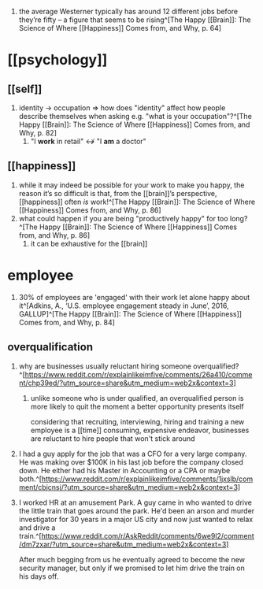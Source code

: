 1. the average Westerner typically has around 12 different jobs before they’re fifty – a figure that seems to be rising^[The Happy [[Brain]]: The Science of Where [[Happiness]] Comes from, and Why, p. 64]

# [[psychology]]
## [[self]]
1. identity → occupation ⇒ how does "identity" affect how people describe themselves when asking e.g. "what is your occupation"?^[The Happy [[Brain]]: The Science of Where [[Happiness]] Comes from, and Why, p. 82]
	1. "I **work** in retail" ↮ "I **am** a doctor"

## [[happiness]]
1. while it may indeed be possible for your work to make you happy, the reason it’s so difficult is that, from the [[brain]]’s perspective, [[happiness]] often _is_ work!^[The Happy [[Brain]]: The Science of Where [[Happiness]] Comes from, and Why, p. 86]
2. what could happen if you are being "productively happy" for too long?^[The Happy [[Brain]]: The Science of Where [[Happiness]] Comes from, and Why, p. 86]
	1. it can be exhaustive for the [[brain]]

# employee
1. 30% of employees are 'engaged' with their work let alone happy about it^[Adkins, A., ‘U.S. employee engagement steady in June’, 2016, GALLUP]^[The Happy [[Brain]]: The Science of Where [[Happiness]] Comes from, and Why, p. 84]

## overqualification
1. why are businesses usually reluctant hiring someone overqualified?^[https://www.reddit.com/r/explainlikeimfive/comments/26a410/comment/chp39ed/?utm_source=share&utm_medium=web2x&context=3]
	1. unlike someone who is under qualified, an overqualified person is more likely to quit the moment a better opportunity presents itself

		considering that recruiting, interviewing, hiring and training a new employee is a [[time]] consuming, expensive endeavor, businesses are reluctant to hire people that won't stick around
2. I had a guy apply for the job that was a CFO for a very large company. He was making over $100K in his last job before the company closed down. He either had his Master in Accounting or a CPA or maybe both.^[https://www.reddit.com/r/explainlikeimfive/comments/1jxslb/comment/cbjcnsj/?utm_source=share&utm_medium=web2x&context=3]
3. I worked HR at an amusement Park. A guy came in who wanted to drive the little train that goes around the park. He'd been an arson and murder investigator for 30 years in a major US city and now just wanted to relax and drive a train.^[https://www.reddit.com/r/AskReddit/comments/6we9l2/comment/dm7zxar/?utm_source=share&utm_medium=web2x&context=3]

	After much begging from us he eventually agreed to become the new security manager, but only if we promised to let him drive the train on his days off.